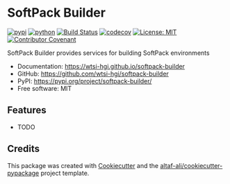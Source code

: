 # SoftPack Builder


[![pypi](https://img.shields.io/pypi/v/softpack-builder.svg)](https://pypi.org/project/softpack-builder/)
[![python](https://img.shields.io/pypi/pyversions/softpack-builder.svg)](https://pypi.org/project/softpack-builder/)
[![Build Status](https://github.com/wtsi-hgi/softpack-builder/actions/workflows/dev.yml/badge.svg)](https://github.com/wtsi-hgi/softpack-builder/actions/workflows/dev.yml)
[![codecov](https://codecov.io/gh/wtsi-hgi/softpack-builder/branch/main/graphs/badge.svg)](https://codecov.io/github/wtsi-hgi/softpack-builder)
[![License: MIT](https://img.shields.io/badge/License-MIT-yellow.svg)](https://opensource.org/licenses/MIT)
[![Contributor Covenant](https://img.shields.io/badge/Contributor%20Covenant-2.1-4baaaa.svg)](https://www.contributor-covenant.org/version/2/1/code_of_conduct)



SoftPack Builder provides services for building SoftPack environments


* Documentation: <https://wtsi-hgi.github.io/softpack-builder>
* GitHub: <https://github.com/wtsi-hgi/softpack-builder>
* PyPI: <https://pypi.org/project/softpack-builder/>
* Free software: MIT


## Features

* TODO

## Credits

This package was created with [Cookiecutter](https://github.com/audreyr/cookiecutter) and the [altaf-ali/cookiecutter-pypackage](https://altaf-ali.github.io/cookiecutter-pypackage) project template.
